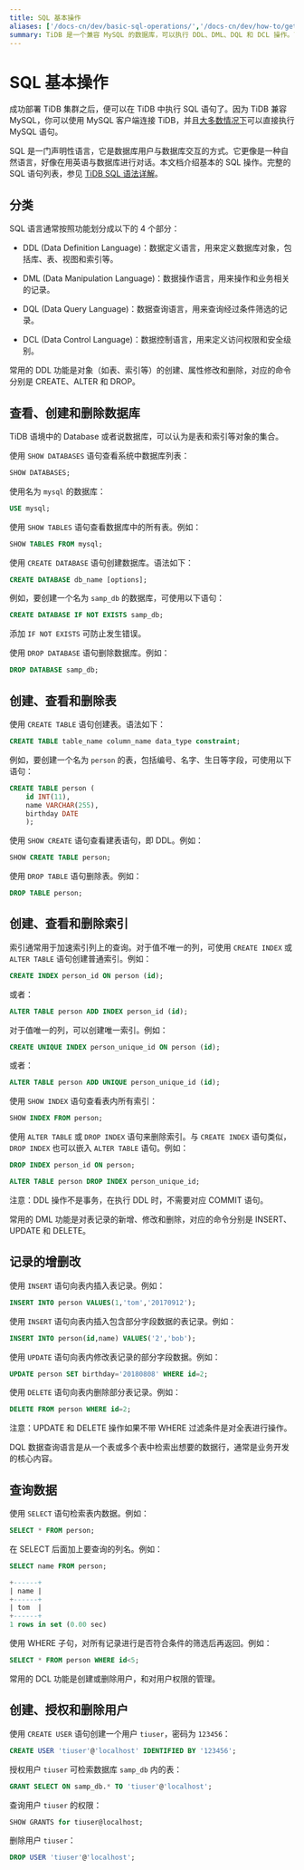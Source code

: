 ```yaml
---
title: SQL 基本操作
aliases: ['/docs-cn/dev/basic-sql-operations/','/docs-cn/dev/how-to/get-started/explore-sql/']
summary: TiDB 是一个兼容 MySQL 的数据库，可以执行 DDL、DML、DQL 和 DCL 操作。可以使用 SHOW DATABASES 查看数据库列表，使用 CREATE DATABASE 创建数据库，使用 DROP DATABASE 删除数据库。使用 CREATE TABLE 创建表，使用 SHOW CREATE TABLE 查看建表语句，使用 DROP TABLE 删除表。使用 CREATE INDEX 创建索引，使用 SHOW INDEX 查看表内所有索引，使用 DROP INDEX 删除索引。使用 INSERT 向表内插入记录，使用 UPDATE 修改记录，使用 DELETE 删除记录。使用 SELECT 检索表内数据，使用 WHERE 子句进行筛选。使用 CREATE USER 创建用户，使用 GRANT 授权用户，使用 DROP USER 删除用户。
---
```


# SQL 基本操作

成功部署 TiDB 集群之后，便可以在 TiDB 中执行 SQL 语句了。因为 TiDB 兼容 MySQL，你可以使用 MySQL 客户端连接 TiDB，并且[大多数情况下](/mysql-compatibility.md)可以直接执行 MySQL 语句。

SQL 是一门声明性语言，它是数据库用户与数据库交互的方式。它更像是一种自然语言，好像在用英语与数据库进行对话。本文档介绍基本的 SQL 操作。完整的 SQL 语句列表，参见 [TiDB SQL 语法详解](https://pingcap.github.io/sqlgram/)。

## 分类

SQL 语言通常按照功能划分成以下的 4 个部分：

- DDL (Data Definition Language)：数据定义语言，用来定义数据库对象，包括库、表、视图和索引等。

- DML (Data Manipulation Language)：数据操作语言，用来操作和业务相关的记录。

- DQL (Data Query Language)：数据查询语言，用来查询经过条件筛选的记录。

- DCL (Data Control Language)：数据控制语言，用来定义访问权限和安全级别。

常用的 DDL 功能是对象（如表、索引等）的创建、属性修改和删除，对应的命令分别是 CREATE、ALTER 和 DROP。

## 查看、创建和删除数据库

TiDB 语境中的 Database 或者说数据库，可以认为是表和索引等对象的集合。

使用 `SHOW DATABASES` 语句查看系统中数据库列表：


```sql
SHOW DATABASES;
```

使用名为 `mysql` 的数据库：


```sql
USE mysql;
```

使用 `SHOW TABLES` 语句查看数据库中的所有表。例如：


```sql
SHOW TABLES FROM mysql;
```

使用 `CREATE DATABASE` 语句创建数据库。语法如下：


```sql
CREATE DATABASE db_name [options];
```

例如，要创建一个名为 `samp_db` 的数据库，可使用以下语句：


```sql
CREATE DATABASE IF NOT EXISTS samp_db;
```

添加 `IF NOT EXISTS` 可防止发生错误。

使用 `DROP DATABASE` 语句删除数据库。例如：


```sql
DROP DATABASE samp_db;
```

## 创建、查看和删除表

使用 `CREATE TABLE` 语句创建表。语法如下：


```sql
CREATE TABLE table_name column_name data_type constraint;
```

例如，要创建一个名为 `person` 的表，包括编号、名字、生日等字段，可使用以下语句：


```sql
CREATE TABLE person (
    id INT(11),
    name VARCHAR(255),
    birthday DATE
    );
```

使用 `SHOW CREATE` 语句查看建表语句，即 DDL。例如：


```sql
SHOW CREATE TABLE person;
```

使用 `DROP TABLE` 语句删除表。例如：


```sql
DROP TABLE person;
```

## 创建、查看和删除索引

索引通常用于加速索引列上的查询。对于值不唯一的列，可使用 `CREATE INDEX` 或 `ALTER TABLE` 语句创建普通索引。例如：


```sql
CREATE INDEX person_id ON person (id);
```

或者：


```sql
ALTER TABLE person ADD INDEX person_id (id);
```

对于值唯一的列，可以创建唯一索引。例如：


```sql
CREATE UNIQUE INDEX person_unique_id ON person (id);
```

或者：


```sql
ALTER TABLE person ADD UNIQUE person_unique_id (id);
```

使用 `SHOW INDEX` 语句查看表内所有索引：


```sql
SHOW INDEX FROM person;
```

使用 `ALTER TABLE` 或 `DROP INDEX` 语句来删除索引。与 `CREATE INDEX` 语句类似，`DROP INDEX` 也可以嵌入 `ALTER TABLE` 语句。例如：


```sql
DROP INDEX person_id ON person;
```


```sql
ALTER TABLE person DROP INDEX person_unique_id;
```

注意：DDL 操作不是事务，在执行 DDL 时，不需要对应 COMMIT 语句。

常用的 DML 功能是对表记录的新增、修改和删除，对应的命令分别是 INSERT、UPDATE 和 DELETE。

## 记录的增删改

使用 `INSERT` 语句向表内插入表记录。例如：


```sql
INSERT INTO person VALUES(1,'tom','20170912');
```

使用 `INSERT` 语句向表内插入包含部分字段数据的表记录。例如：


```sql
INSERT INTO person(id,name) VALUES('2','bob');
```

使用 `UPDATE` 语句向表内修改表记录的部分字段数据。例如：


```sql
UPDATE person SET birthday='20180808' WHERE id=2;
```

使用 `DELETE` 语句向表内删除部分表记录。例如：


```sql
DELETE FROM person WHERE id=2;
```

注意：UPDATE 和 DELETE 操作如果不带 WHERE 过滤条件是对全表进行操作。

DQL 数据查询语言是从一个表或多个表中检索出想要的数据行，通常是业务开发的核心内容。

## 查询数据

使用 `SELECT` 语句检索表内数据。例如：


```sql
SELECT * FROM person;
```

在 SELECT 后面加上要查询的列名。例如：


```sql
SELECT name FROM person;
```

```sql
+------+
| name |
+------+
| tom  |
+------+
1 rows in set (0.00 sec)
```

使用 WHERE 子句，对所有记录进行是否符合条件的筛选后再返回。例如：


```sql
SELECT * FROM person WHERE id<5;
```

常用的 DCL 功能是创建或删除用户，和对用户权限的管理。

## 创建、授权和删除用户

使用 `CREATE USER` 语句创建一个用户 `tiuser`，密码为 `123456`：


```sql
CREATE USER 'tiuser'@'localhost' IDENTIFIED BY '123456';
```

授权用户 `tiuser` 可检索数据库 `samp_db` 内的表：


```sql
GRANT SELECT ON samp_db.* TO 'tiuser'@'localhost';
```

查询用户 `tiuser` 的权限：


```sql
SHOW GRANTS for tiuser@localhost;
```

删除用户 `tiuser`：


```sql
DROP USER 'tiuser'@'localhost';
```
